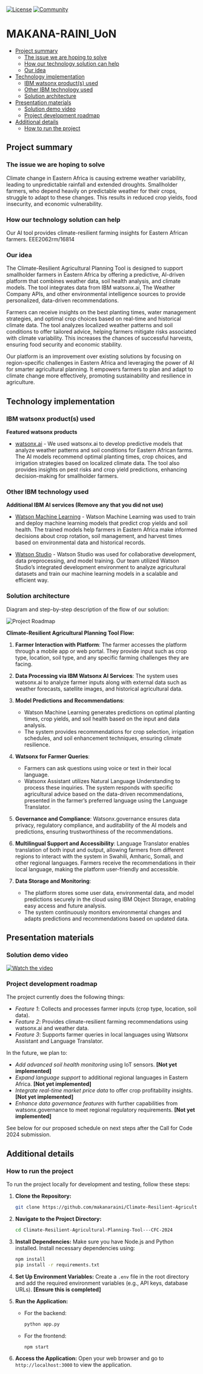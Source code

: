 [![License](https://img.shields.io/badge/License-Apache2-blue.svg)](https://www.apache.org/licenses/LICENSE-2.0) [![Community](https://img.shields.io/badge/Join-Community-blue)](https://developer.ibm.com/callforcode/solutions/projects/get-started/)

# MAKANA-RAINI_UoN

- [Project summary](#project-summary)
  - [The issue we are hoping to solve](#the-issue-we-are-hoping-to-solve)
  - [How our technology solution can help](#how-our-technology-solution-can-help)
  - [Our idea](#our-idea)
- [Technology implementation](#technology-implementation)
  - [IBM watsonx product(s) used](#ibm-ai-services-used)
  - [Other IBM technology used](#other-ibm-technology-used)
  - [Solution architecture](#solution-architecture)
- [Presentation materials](#presentation-materials)
  - [Solution demo video](#solution-demo-video)
  - [Project development roadmap](#project-development-roadmap)
- [Additional details](#additional-details)
  - [How to run the project](#how-to-run-the-project)



## Project summary

### The issue we are hoping to solve

Climate change in Eastern Africa is causing extreme weather variability, leading to unpredictable rainfall and extended droughts. Smallholder farmers, who depend heavily on predictable weather for their crops, struggle to adapt to these changes. This results in reduced crop yields, food insecurity, and economic vulnerability.

### How our technology solution can help

Our AI tool provides climate-resilient farming insights for Eastern African farmers. EEE2062rm/16814

### Our idea

The Climate-Resilient Agricultural Planning Tool is designed to support smallholder farmers in Eastern Africa by offering a predictive, AI-driven platform that combines weather data, soil health analysis, and climate models. The tool integrates data from IBM watsonx.ai, The Weather Company APIs, and other environmental intelligence sources to provide personalized, data-driven recommendations.

Farmers can receive insights on the best planting times, water management strategies, and optimal crop choices based on real-time and historical climate data. The tool analyzes localized weather patterns and soil conditions to offer tailored advice, helping farmers mitigate risks associated with climate variability. This increases the chances of successful harvests, ensuring food security and economic stability.

Our platform is an improvement over existing solutions by focusing on region-specific challenges in Eastern Africa and leveraging the power of AI for smarter agricultural planning. It empowers farmers to plan and adapt to climate change more effectively, promoting sustainability and resilience in agriculture.

## Technology implementation

### IBM watsonx product(s) used

**Featured watsonx products**

- [watsonx.ai](https://www.ibm.com/products/watsonx-ai) - We used watsonx.ai to develop predictive models that analyze weather patterns and soil conditions for Eastern African farms. The AI models recommend optimal planting times, crop choices, and irrigation strategies based on localized climate data. The tool also provides insights on pest risks and crop yield predictions, enhancing decision-making for smallholder farmers.


### Other IBM technology used

**Additional IBM AI services (Remove any that you did not use)**

- [Watson Machine Learning](https://cloud.ibm.com/catalog/services/watson-machine-learning) - Watson Machine Learning was used to train and deploy machine learning models that predict crop yields and soil health. The trained models help farmers in Eastern Africa make informed decisions about crop rotation, soil management, and harvest times based on environmental data and historical records.

- [Watson Studio](https://cloud.ibm.com/catalog/services/watson-studio) - Watson Studio was used for collaborative development, data preprocessing, and model training. Our team utilized Watson Studio’s integrated development environment to analyze agricultural datasets and train our machine learning models in a scalable and efficient way.


### Solution architecture

Diagram and step-by-step description of the flow of our solution:

![Project Roadmap](timeline.png)

**Climate-Resilient Agricultural Planning Tool Flow:**
1. **Farmer Interaction with Platform**: The farmer accesses the platform through a mobile app or web portal. They provide input such as crop type, location, soil type, and any specific farming challenges they are facing.

2. **Data Processing via IBM Watsonx AI Services**: The system uses watsonx.ai to analyze farmer inputs along with external data such as weather forecasts, satellite images, and historical agricultural data.

3. **Model Predictions and Recommendations**:
   - Watson Machine Learning generates predictions on optimal planting times, crop yields, and soil health based on the input and data analysis.
   - The system provides recommendations for crop selection, irrigation schedules, and soil enhancement techniques, ensuring climate resilience.

4. **Watsonx for Farmer Queries**:
   - Farmers can ask questions using voice or text in their local language.
   - Watsonx Assistant utilizes Natural Language Understanding to process these inquiries. The system responds with specific agricultural advice based on the data-driven recommendations, presented in the farmer’s preferred language using the Language Translator.

5. **Governance and Compliance**: Watsonx.governance ensures data privacy, regulatory compliance, and auditability of the AI models and predictions, ensuring trustworthiness of the recommendations.

6. **Multilingual Support and Accessibility**: Language Translator enables translation of both input and output, allowing farmers from different regions to interact with the system in Swahili, Amharic, Somali, and other regional languages. Farmers receive the recommendations in their local language, making the platform user-friendly and accessible.

7. **Data Storage and Monitoring**:
   - The platform stores some user data, environmental data, and model predictions securely in the cloud using IBM Object Storage, enabling easy access and future analysis.
   - The system continuously monitors environmental changes and adapts predictions and recommendations based on updated data.

## Presentation materials

### Solution demo video

[![Watch the video](https://raw.githubusercontent.com/Liquid-Prep/Liquid-Prep/main/images/readme/IBM-interview-video-image.png)](https://youtu.be/vOgCOoy_Bx0)

### Project development roadmap

The project currently does the following things:

- *Feature 1*: Collects and processes farmer inputs (crop type, location, soil data).
- *Feature 2*: Provides climate-resilient farming recommendations using watsonx.ai and weather data.
- *Feature 3*: Supports farmer queries in local languages using Watsonx Assistant and Language Translator.

In the future, we plan to:

- *Add advanced soil health monitoring* using IoT sensors. **[Not yet implemented]**
- *Expand language support* to additional regional languages in Eastern Africa. **[Not yet implemented]**
- *Integrate real-time market price data* to offer crop profitability insights. **[Not yet implemented]**
- *Enhance data governance features* with further capabilities from watsonx.governance to meet regional regulatory requirements. **[Not yet implemented]**

See below for our proposed schedule on next steps after the Call for Code 2024 submission.

## Additional details

### How to run the project

To run the project locally for development and testing, follow these steps:

1. **Clone the Repository:**
   ```bash
   git clone https://github.com/makanaraini/Climate-Resilient-Agricultural-Planning-Tool---CFC-2024.git
   ```

2. **Navigate to the Project Directory:**
   ```bash
   cd Climate-Resilient-Agricultural-Planning-Tool---CFC-2024
   ```

3. **Install Dependencies:**
   Make sure you have Node.js and Python installed. Install necessary dependencies using:
   ```bash
   npm install
   pip install -r requirements.txt
   ```

4. **Set Up Environment Variables:**
   Create a `.env` file in the root directory and add the required environment variables (e.g., API keys, database URLs). **[Ensure this is completed]**

5. **Run the Application:**
   - For the backend:
     ```bash
     python app.py
     ```
   - For the frontend:
     ```bash
     npm start
     ```

6. **Access the Application:**
   Open your web browser and go to `http://localhost:3000` to view the application.


